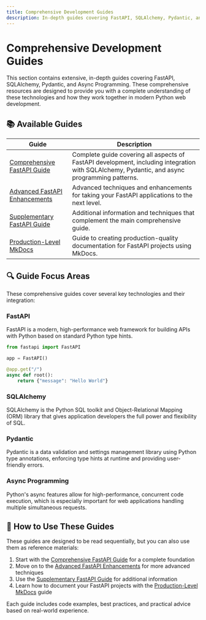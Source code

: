 ```yaml
---
title: Comprehensive Development Guides
description: In-depth guides covering FastAPI, SQLAlchemy, Pydantic, and Async Programming for modern Python web development.
---
```


# Comprehensive Development Guides

This section contains extensive, in-depth guides covering FastAPI, SQLAlchemy, Pydantic, and Async Programming. These comprehensive resources are designed to provide you with a complete understanding of these technologies and how they work together in modern Python web development.

## 📚 Available Guides

| Guide | Description |
|-------|-------------|
| [Comprehensive FastAPI Guide](./Comprehensive%20FastAPI%2C%20SQLAlchemy%2C%20Pydantic%2C%20and%20Async%20Programming%20Guide.markdown) | Complete guide covering all aspects of FastAPI development, including integration with SQLAlchemy, Pydantic, and async programming patterns. |
| [Advanced FastAPI Enhancements](./Advanced%20FastAPI%2C%20SQLAlchemy%2C%20Pydantic%2C%20and%20Async%20Programming%20Enhancements.markdown) | Advanced techniques and enhancements for taking your FastAPI applications to the next level. |
| [Supplementary FastAPI Guide](./Supplementary%20FastAPI%2C%20SQLAlchemy%2C%20Pydantic%2C%20and%20Async%20Programming%20Guide.markdown) | Additional information and techniques that complement the main comprehensive guide. |
| [Production-Level MkDocs](./Production-Level%20MkDocs%20for%20FastAPI%20and%20Related%20Topics.markdown) | Guide to creating production-quality documentation for FastAPI projects using MkDocs. |

## 🔍 Guide Focus Areas

These comprehensive guides cover several key technologies and their integration:

### FastAPI

FastAPI is a modern, high-performance web framework for building APIs with Python based on standard Python type hints.

```python
from fastapi import FastAPI

app = FastAPI()

@app.get("/")
async def root():
    return {"message": "Hello World"}
```

### SQLAlchemy

SQLAlchemy is the Python SQL toolkit and Object-Relational Mapping (ORM) library that gives application developers the full power and flexibility of SQL.

### Pydantic

Pydantic is a data validation and settings management library using Python type annotations, enforcing type hints at runtime and providing user-friendly errors.

### Async Programming

Python's async features allow for high-performance, concurrent code execution, which is especially important for web applications handling multiple simultaneous requests.

## 🚀 How to Use These Guides

These guides are designed to be read sequentially, but you can also use them as reference materials:

1. Start with the [Comprehensive FastAPI Guide](./Comprehensive%20FastAPI%2C%20SQLAlchemy%2C%20Pydantic%2C%20and%20Async%20Programming%20Guide.markdown) for a complete foundation
2. Move on to the [Advanced FastAPI Enhancements](./Advanced%20FastAPI%2C%20SQLAlchemy%2C%20Pydantic%2C%20and%20Async%20Programming%20Enhancements.markdown) for more advanced techniques
3. Use the [Supplementary FastAPI Guide](./Supplementary%20FastAPI%2C%20SQLAlchemy%2C%20Pydantic%2C%20and%20Async%20Programming%20Guide.markdown) for additional information
4. Learn how to document your FastAPI projects with the [Production-Level MkDocs](./Production-Level%20MkDocs%20for%20FastAPI%20and%20Related%20Topics.markdown) guide

Each guide includes code examples, best practices, and practical advice based on real-world experience.